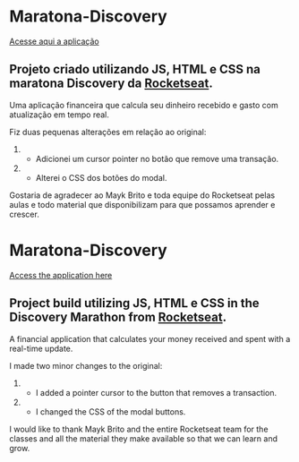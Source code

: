# Maratona-Discovery

[Acesse aqui a aplicação](https://fino59.github.io/Maratona-Discovery/)

## Projeto criado utilizando JS, HTML e CSS na maratona Discovery da [Rocketseat](https://rocketseat.com.br/).

Uma aplicação financeira que calcula seu dinheiro recebido e gasto com atualização em tempo real.

Fiz duas pequenas alterações em relação ao original:
1. - Adicionei um cursor pointer no botão que remove uma transação.
2. - Alterei o CSS dos botões do modal.

Gostaria de agradecer ao Mayk Brito e toda equipe do Rocketseat pelas aulas e todo material que disponibilizam para que possamos aprender e crescer.


# Maratona-Discovery

[Access the application here](https://fino59.github.io/Maratona-Discovery/)

## Project build utilizing JS, HTML e CSS in the Discovery Marathon from [Rocketseat](https://rocketseat.com.br/).

A financial application that calculates your money received and spent with a real-time update.

I made two minor changes to the original:
1. - I added a pointer cursor to the button that removes a transaction.
2. - I changed the CSS of the modal buttons.

I would like to thank Mayk Brito and the entire Rocketseat team for the classes and all the material they make available so that we can learn and grow.
